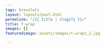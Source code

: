 ```yaml
---
tags: bracelets
layout: layouts/post.html
permalink: "/{{ title | slugify }}/"
title: T-wrap
images: []
featuredimage: assets/images/t-wrap1_2.jpg

---
```

